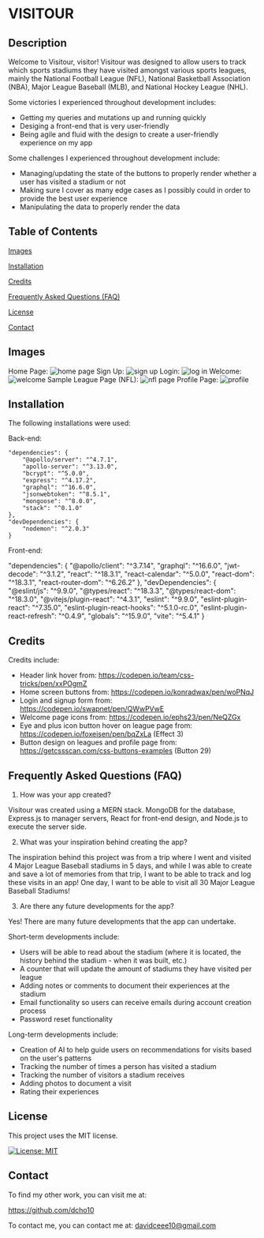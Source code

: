 # VISITOUR

## Description

Welcome to Visitour, visitor! Visitour was designed to allow users to track which sports stadiums they have visited amongst various sports leagues, mainly the National Football League (NFL), National Basketball Association (NBA), Major League Baseball (MLB), and National Hockey League (NHL). 

Some victories I experienced throughout development includes: 
- Getting my queries and mutations up and running quickly
- Desiging a front-end that is very user-friendly 
- Being agile and fluid with the design to create a user-friendly experience on my app

Some challenges I experienced throughout development include:
- Managing/updating the state of the buttons to properly render whether a user has visited a stadium or not
- Making sure I cover as many edge cases as I possibly could in order to provide the best user experience
- Manipulating the data to properly render the data

## Table of Contents

  [Images](#images)

  [Installation](#installation)

  [Credits](#credits)
  
  [Frequently Asked Questions (FAQ)](#FAQ)
  
  [License](#license)

  [Contact](#contact)

## Images 

Home Page: ![home page](image.png)
Sign Up: ![sign up](image-1.png)
Login: ![log in](image-2.png)
Welcome: ![welcome](image-3.png)
Sample League Page (NFL): ![nfl page](image-4.png)
Profile Page: ![profile](image-5.png)

## Installation 

The following installations were used:

Back-end:

    "dependencies": {
        "@apollo/server": "^4.7.1",
        "apollo-server": "^3.13.0",
        "bcrypt": "^5.0.0",
        "express": "^4.17.2",
        "graphql": "^16.6.0",
        "jsonwebtoken": "^8.5.1",
        "mongoose": "^8.0.0",
        "stack": "^0.1.0"
    },
    "devDependencies": {
        "nodemon": "^2.0.3"
    }

Front-end:

  "dependencies": {
    "@apollo/client": "^3.7.14",
    "graphql": "^16.6.0",
    "jwt-decode": "^3.1.2",
    "react": "^18.3.1",
    "react-calendar": "^5.0.0",
    "react-dom": "^18.3.1",
    "react-router-dom": "^6.26.2"
  },
  "devDependencies": {
    "@eslint/js": "^9.9.0",
    "@types/react": "^18.3.3",
    "@types/react-dom": "^18.3.0",
    "@vitejs/plugin-react": "^4.3.1",
    "eslint": "^9.9.0",
    "eslint-plugin-react": "^7.35.0",
    "eslint-plugin-react-hooks": "^5.1.0-rc.0",
    "eslint-plugin-react-refresh": "^0.4.9",
    "globals": "^15.9.0",
    "vite": "^5.4.1"
  }

## Credits

Credits include: 

- Header link hover from: https://codepen.io/team/css-tricks/pen/xxPOgmZ
- Home screen buttons from: https://codepen.io/konradwax/pen/woPNqJ
- Login and signup form from: https://codepen.io/swapnet/pen/QWwPVwE
- Welcome page icons from: https://codepen.io/ephs23/pen/NeQZGx
- Eye and plus icon button hover on league page from: https://codepen.io/foxeisen/pen/bqZxLa (Effect 3)
- Button design on leagues and profile page from: https://getcssscan.com/css-buttons-examples (Button 29)

## Frequently Asked Questions (FAQ)

1. How was your app created?

Visitour was created using a MERN stack. MongoDB for the database, Express.js to manager servers, React for front-end design, and Node.js to execute the server side.

2. What was your inspiration behind creating the app?

The inspiration behind this project was from a trip where I went and visited 4 Major League Baseball stadiums in 5 days, and while I was able to create and save a lot of memories from that trip, I want to be able to track and log these visits in an app! One day, I want to be able to visit all 30 Major League Baseball Stadiums!

3. Are there any future developments for the app?

Yes! There are many future developments that the app can undertake.

Short-term developments include: 
- Users will be able to read about the stadium (where it is located, the history behind the stadium - when it was built, etc.)
- A counter that will update the amount of stadiums they have visited per league
- Adding notes or comments to document their experiences at the stadium
- Email functionality so users can receive emails during account creation process
- Password reset functionality

Long-term developments include: 
- Creation of AI to help guide users on recommendations for visits based on the user's patterns
- Tracking the number of times a person has visited a stadium
- Tracking the number of visitors a stadium receives
- Adding photos to document a visit
- Rating their experiences

## License

This project uses the MIT license.

[![License: MIT](https://img.shields.io/badge/License-MIT-blue.svg)](https://opensource.org/licenses/MIT)

## Contact

To find my other work, you can visit me at:

https://github.com/dcho10

To contact me, you can contact me at: davidceee10@gmail.com